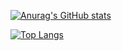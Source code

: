 [![Anurag's GitHub stats](https://github-readme-stats.vercel.app/api?username=BlueBlood-dev&&show_icons=true&theme=radical&count_private=true)](https://github.com/anuraghazra/github-readme-stats)


[![Top Langs](https://github-readme-stats.vercel.app/api/top-langs/?username=BlueBlood-dev&langs_count=7&show_icons=true&theme=radical&count_private=true&hide=CMake&exclude_repo=-ITMO-Algo-1-sem)](https://github.com/anuraghazra/github-readme-stats)

